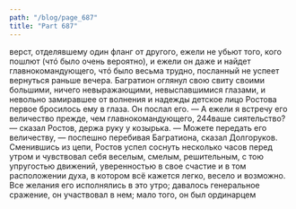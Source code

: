 ```yaml
---
path: "/blog/page_687"
title: "Part 687"
---
```


верст, отделявшему один фланг от другого, ежели не убьют того, кого пошлют (чтó было очень вероятно), и ежели он даже и найдет главнокомандующего, чтó было весьма трудно, посланный не успеет вернуться раньше вечера.
Багратион оглянул свою свиту своими большими, ничего невыражающими, невыспавшимися глазами, и невольно замиравшее от волнения и надежды детское лицо Ростова первое бросилось ему в глаза. Он послал его.
— А ежели я встречу его величество прежде, чем главнокомандующего, 244ваше сиятельство? — сказал Ростов, держа руку у козырька.
— Можете передать его величеству, — поспешно перебивая Багратиона, сказал Долгоруков.
Сменившись из цепи, Ростов успел соснуть несколько часов перед утром и чувствовал себя веселым, смелым, решительным, с тою упругостью движений, уверенностью в свое счастие и в том расположении духа, в котором всё кажется легко, весело и возможно.
Все желания его исполнялись в это утро; давалось генеральное сражение, он участвовал в нем; мало того, он был ординарцем 

